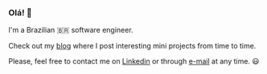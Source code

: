 ### Olá! 👋

I'm a Brazilian 🇧🇷 software engineer.

Check out my [blog](https://abnerrjo.github.io) where I post interesting mini projects from time to time.

Please, feel free to contact me on [Linkedin](https://www.linkedin.com/in/abnerrjo/) or through [e-mail](mailto:abner.rjo@gmail.com) at any time. 😃

<!--
**abnerrjo/abnerrjo** is a ✨ _special_ ✨ repository because its `README.md` (this file) appears on your GitHub profile.

Here are some ideas to get you started:

- 🔭 I’m currently working on ...
- 🌱 I’m currently learning ...
- 👯 I’m looking to collaborate on ...
- 🤔 I’m looking for help with ...
- 💬 Ask me about ...
- 📫 How to reach me: ...
- 😄 Pronouns: ...
- ⚡ Fun fact: ...
-->
